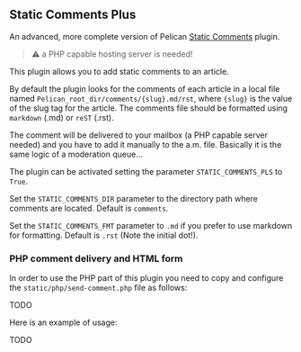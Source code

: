 ## Static Comments Plus

An advanced, more complete version of Pelican [Static Comments](https://github.com/getpelican/pelican-plugins/tree/master/static_comments) plugin.

>:warning: a PHP capable hosting server is needed!

This plugin allows you to add static comments to an article.

By default the plugin looks for the comments of each article in a local file named
``Pelican_root_dir/comments/{slug}.md/rst``, where ``{slug}`` is the value of the slug tag for the
article. The comments file should be formatted using ``markdown`` (.md) or ``reST`` (.rst).

The comment will be delivered to your mailbox (a PHP capable server needed) and you have to add it manually to the a.m. file. Basically it is
the same logic of a moderation queue...

The plugin can be activated setting the parameter ``STATIC_COMMENTS_PLS`` to ``True``.

Set the ``STATIC_COMMENTS_DIR`` parameter to the directory path where comments
are located. Default is ``comments``.

Set the ``STATIC_COMMENTS_FMT`` parameter to ``.md`` if you prefer to use markdown for formatting. Default is ``.rst`` (Note the initial dot!).

### PHP comment delivery and HTML form

In order to use the PHP part of this plugin you need to copy and configure the ``static/php/send-comment.php`` file as follows:

TODO

Here is an example of usage:

TODO
